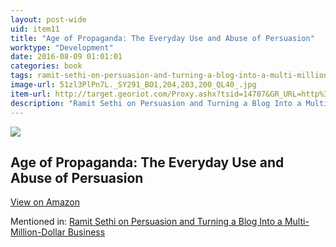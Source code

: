 ```yaml
---
layout: post-wide
uid: item11
title: "Age of Propaganda: The Everyday Use and Abuse of Persuasion"
worktype: "Development"
date: 2016-08-09 01:01:01
categories: book
tags: ramit-sethi-on-persuasion-and-turning-a-blog-into-a-multi-million-dollar-business
image-url: 51zl3PlPn7L._SY291_BO1,204,203,200_QL40_.jpg
item-url: http://target.georiot.com/Proxy.ashx?tsid=14707&GR_URL=http%3A%2F%2Fwww.amazon.com%2FAge-Propaganda-Everyday-Abuse-Persuasion%2Fdp%2F0805074031%2F
description: "Ramit Sethi on Persuasion and Turning a Blog Into a Multi-Million-Dollar Business"
---
```

<a href="http://target.georiot.com/Proxy.ashx?tsid=14707&GR_URL=http%3A%2F%2Fwww.amazon.com%2FAge-Propaganda-Everyday-Abuse-Persuasion%2Fdp%2F0805074031%2F" target="blank"><img src="../../../../img/thumbs/51zl3PlPn7L._SY291_BO1,204,203,200_QL40_.jpg" class="prod-img"></a>
<h2>Age of Propaganda: The Everyday Use and Abuse of Persuasion</h2>
<p><a class="btn btn-primary" href="http://target.georiot.com/Proxy.ashx?tsid=14707&GR_URL=http%3A%2F%2Fwww.amazon.com%2FAge-Propaganda-Everyday-Abuse-Persuasion%2Fdp%2F0805074031%2F" target="blank">View on Amazon</a><p>
<p>Mentioned in: <a href="http://fourhourworkweek.com/2014/10/09/ramit-sethi-on-persuasion-and-turning-a-blog-into-a-multi-million-dollar-business/" target="blank">Ramit Sethi on Persuasion and Turning a Blog Into a Multi-Million-Dollar Business</a></p>
